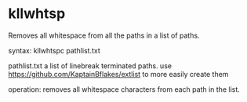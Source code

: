 # kllwhtsp
Removes all whitespace from all the paths in a list of paths.

syntax: kllwhtspc pathlist.txt

pathlist.txt a list of linebreak terminated paths. use https://github.com/KaptainBflakes/extlist to more easily create them

operation: removes all whitespace characters from each path in the list.
